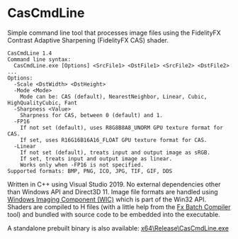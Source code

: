 # CasCmdLine

Simple command line tool that processes image files using the FidelityFX Contrast Adaptive Sharpening (FidelityFX CAS) shader.

```
CasCmdLine 1.4
Command line syntax:
  CasCmdLine.exe [Options] <SrcFile1> <DstFile1> <SrcFile2> <DstFile2> ...
Options:
  -Scale <DstWidth> <DstHeight>
  -Mode <Mode>
    Mode can be: CAS (default), NearestNeighbor, Linear, Cubic, HighQualityCubic, Fant
  -Sharpness <Value>
    Sharpness for CAS, between 0 (default) and 1.
  -FP16
    If not set (default), uses R8G8B8A8_UNORM GPU texture format for CAS.
    If set, uses R16G16B16A16_FLOAT GPU texture format for CAS.
  -Linear
    If not set (default), treats input and output image as sRGB.
    If set, treats input and output image as linear.
    Works only when -FP16 is not specified.
Supported formats: BMP, PNG, ICO, JPG, TIF, GIF, DDS
```

Written in C++ using Visual Studio 2019. No external dependencies other than Windows API and Direct3D 11. Image file formats are handled using [Windows Imaging Component (WIC)](https://docs.microsoft.com/en-us/windows/win32/wic/-wic-about-windows-imaging-codec) which is part of the Win32 API. Shaders are compiled to H files (with a little help from the [Fx Batch Compiler](https://github.com/sawickiap/FxBatchCompiler) tool) and bundled with source code to be embedded into the executable.

A standalone prebuilt binary is also available: [x64\Release\CasCmdLine.exe](x64/Release/CasCmdLine.exe)
